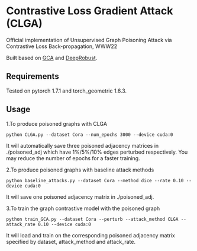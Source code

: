 # Contrastive Loss Gradient Attack (CLGA)
 Official implementation of Unsupervised Graph Poisoning Attack via Contrastive Loss Back-propagation, WWW22


Built based on [GCA](https://github.com/CRIPAC-DIG/GCA) and [DeepRobust](https://deeprobust.readthedocs.io/en/latest/#).

## Requirements
Tested on pytorch 1.7.1 and torch_geometric 1.6.3.

## Usage
1.To produce poisoned graphs with CLGA
```
python CLGA.py --dataset Cora --num_epochs 3000 --device cuda:0
```
It will automatically save three poisoned adjacency matrices in ./poisoned_adj which have 1%/5%/10% edges perturbed respectively. You may reduce the number of epochs for a faster training.

2.To produce poisoned graphs with baseline attack methods
```
python baseline_attacks.py --dataset Cora --method dice --rate 0.10 --device cuda:0
```
It will save one poisoned adjacency matrix in ./poisoned_adj.

3.To train the graph contrastive model with the poisoned graph
```
python train_GCA.py --dataset Cora --perturb --attack_method CLGA --attack_rate 0.10 --device cuda:0
```
It will load and train on the corresponding poisoned adjacency matrix specified by dataset, attack_method and attack_rate.
